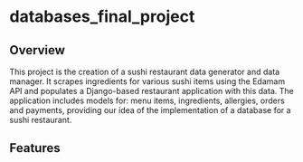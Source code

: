 # databases_final_project

## Overview

This project is the creation of a sushi restaurant data generator and data manager. It scrapes ingredients for various sushi items using the Edamam API and populates a Django-based restaurant application with this data. The application includes models for: menu items, ingredients, allergies, orders and payments, providing our idea of the implementation of a database for a sushi restaurant.

## Features
